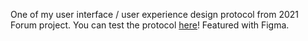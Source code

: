 One of my user interface / user experience design protocol from 2021 Forum project. You can test the protocol [here](https://www.figma.com/proto/ExYUDkWfdkGWj8jUyRZhAg/Untitled?node-id=129%3A15&starting-point-node-id=129%3A15)! Featured with Figma.
